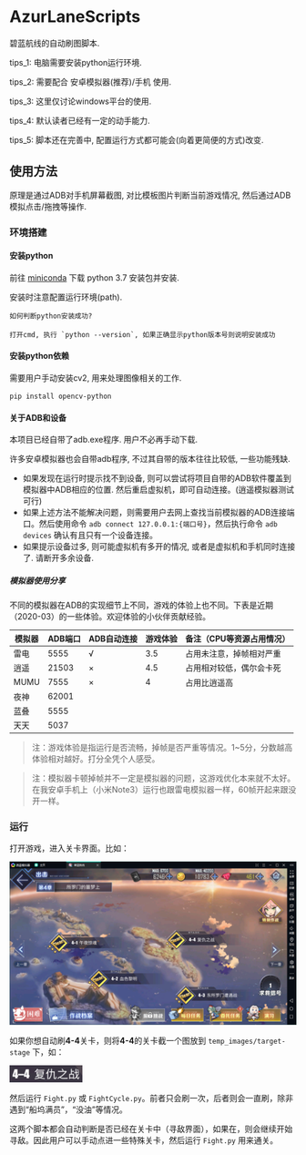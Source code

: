 # AzurLaneScripts

碧蓝航线的自动刷图脚本.

tips_1: 电脑需要安装python运行环境.
 
tips_2: 需要配合 安卓模拟器(推荐)/手机 使用.

tips_3: 这里仅讨论windows平台的使用.

tips_4: 默认读者已经有一定的动手能力.

tips_5: 脚本还在完善中, 配置运行方式都可能会(向着更简便的方式)改变.

## 使用方法

原理是通过ADB对手机屏幕截图, 对比模板图片判断当前游戏情况, 然后通过ADB模拟点击/拖拽等操作.

### 环境搭建

#### 安装python

前往 [miniconda](https://docs.conda.io/en/latest/miniconda.html) 下载 python 3.7 安装包并安装.

安装时注意配置运行环境(path).

    如何判断python安装成功?
    
    打开cmd, 执行 `python --version`, 如果正确显示python版本号则说明安装成功

#### 安装python依赖

需要用户手动安装cv2, 用来处理图像相关的工作.

    pip install opencv-python

#### 关于ADB和设备

本项目已经自带了adb.exe程序. 用户不必再手动下载.

许多安卓模拟器也会自带adb程序, 不过其自带的版本往往比较低, 一些功能残缺.

+ 如果发现在运行时提示找不到设备, 则可以尝试将项目自带的ADB软件覆盖到模拟器中ADB相应的位置. 然后重启虚拟机，即可自动连接。(逍遥模拟器测试可行)
+ 如果上述方法不能解决问题，则需要用户去网上查找当前模拟器的ADB连接端口。然后使用命令 `adb connect 127.0.0.1:{端口号}`，然后执行命令 `adb devices` 确认有且只有一个设备连接。
+ 如果提示设备过多, 则可能虚拟机有多开的情况, 或者是虚拟机和手机同时连接了. 请断开多余设备.

##### 模拟器使用分享

不同的模拟器在ADB的实现细节上不同，游戏的体验上也不同。下表是近期（2020-03）的一些体验。欢迎体验的小伙伴贡献经验。

| 模拟器 | ADB端口 | ADB自动连接 | 游戏体验 | 备注（CPU等资源占用情况） |
| ------ | ------- | ----------- | -------- | ------------------------- |
| 雷电   | 5555    | √           | 3.5      | 占用未注意，掉帧相对严重  |
| 逍遥   | 21503   | ×           | 4.5      | 占用相对较低，偶尔会卡死  |
| MUMU   | 7555    | ×           | 4        | 占用比逍遥高              |
| 夜神   | 62001   |             |          |
| 蓝叠   | 5555    |             |          |
| 天天   | 5037    |             |          |

> 注：游戏体验是指运行是否流畅，掉帧是否严重等情况。1~5分，分数越高体验相对越好。打分全凭个人感受。

> 注：模拟器卡顿掉帧并不一定是模拟器的问题，这游戏优化本来就不太好。在我安卓手机上（小米Note3）运行也跟雷电模拟器一样，60帧开起来跟没开一样。

### 运行

打开游戏，进入关卡界面。比如：

![](./wiki/unit.png)

如果你想自动刷**4-4**关卡，则将**4-4**的关卡截一个图放到 `temp_images/target-stage` 下，如：

![](./wiki/4-4.png)

然后运行 `Fight.py` 或 `FightCycle.py`。前者只会刷一次，后者则会一直刷，除非遇到“船坞满员”，“没油”等情况。

这两个脚本都会自动判断是否已经在关卡中（寻敌界面），如果在，则会继续开始寻敌。因此用户可以手动点进一些特殊关卡，然后运行 `Fight.py` 用来通关。